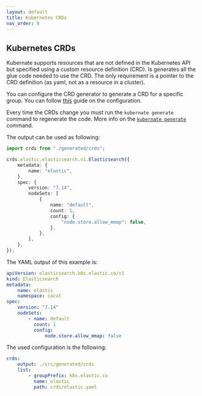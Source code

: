 ```yaml
---
layout: default
title: Kubernetes CRDs
nav_order: 9
---
```


## Kubernetes CRDs

Kubernate supports resources that are not defined in the Kubernetes API but specified using a custom resource definition (CRD). Is generates all the glue code needed to use the CRD. The only requirement is a pointer to the CRD definition (as yaml, not as a resource in a cluster).

You can configure the CRD generator to generate a CRD for a specific group. You can follow [this](/basics/kubernaterc.html#crds-generation) guide on the configuration.

Every time the CRDs change you must run the `kubernate generate` command to regenerate the code. More info on the [`kubernate generate`](/commands/generate) command.

The output can be used as following:

```typescript
import crds from "./generated/crds";

crds.elastic.elasticsearch.v1.Elasticsearch({
    metadata: {
        name: "elastic",
    },
    spec: {
        version: "7.14",
        nodeSets: [
            {
                name: "default",
                count: 1,
                config: {
                    "node.store.allow_mmap": false,
                },
            },
        ],
    },
});
```

The YAML output of this example is:

```yaml
apiVersion: elasticsearch.k8s.elastic.co/v1
kind: Elasticsearch
metadata:
    name: elastic
    namespace: cacat
spec:
    version: "7.14"
    nodeSets:
        - name: default
          count: 1
          config:
              node.store.allow_mmap: false
```

The used configuration is the following:

```yaml
crds:
    output: ./src/generated/crds
    list:
        - groupPrefix: k8s.elastic.co
          name: elastic
          path: crds/elastic.yaml
```
